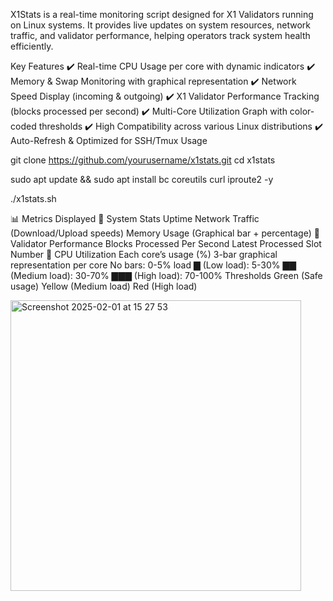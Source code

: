 X1Stats is a real-time monitoring script designed for X1 Validators running on Linux systems. 
It provides live updates on system resources, network traffic, and validator performance, 
helping operators track system health efficiently.

Key Features
✔️ Real-time CPU Usage per core with dynamic indicators
✔️ Memory & Swap Monitoring with graphical representation
✔️ Network Speed Display (incoming & outgoing)
✔️ X1 Validator Performance Tracking (blocks processed per second)
✔️ Multi-Core Utilization Graph with color-coded thresholds
✔️ High Compatibility across various Linux distributions
✔️ Auto-Refresh & Optimized for SSH/Tmux Usage

git clone https://github.com/yourusername/x1stats.git
cd x1stats

sudo apt update && sudo apt install bc coreutils curl iproute2 -y

./x1stats.sh

📊 Metrics Displayed
🔹 System Stats
Uptime
Network Traffic (Download/Upload speeds)
Memory Usage (Graphical bar + percentage)
🔹 Validator Performance
Blocks Processed Per Second
Latest Processed Slot Number
🔹 CPU Utilization
Each core’s usage (%)
3-bar graphical representation per core
No bars: 0-5% load
▇ (Low load): 5-30%
▇▇ (Medium load): 30-70%
▇▇▇ (High load): 70-100%
Thresholds
Green (Safe usage)
Yellow (Medium load)
Red (High load)

<img width="465" alt="Screenshot 2025-02-01 at 15 27 53" src="https://github.com/user-attachments/assets/fca739f8-ff10-476b-9380-8edcc265d959" />
